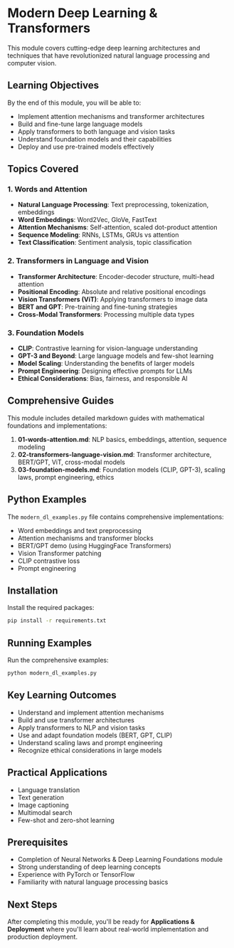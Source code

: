 # Modern Deep Learning & Transformers

This module covers cutting-edge deep learning architectures and techniques that have revolutionized natural language processing and computer vision.

## Learning Objectives

By the end of this module, you will be able to:
- Implement attention mechanisms and transformer architectures
- Build and fine-tune large language models
- Apply transformers to both language and vision tasks
- Understand foundation models and their capabilities
- Deploy and use pre-trained models effectively

## Topics Covered

### 1. Words and Attention
- **Natural Language Processing**: Text preprocessing, tokenization, embeddings
- **Word Embeddings**: Word2Vec, GloVe, FastText
- **Attention Mechanisms**: Self-attention, scaled dot-product attention
- **Sequence Modeling**: RNNs, LSTMs, GRUs vs attention
- **Text Classification**: Sentiment analysis, topic classification

### 2. Transformers in Language and Vision
- **Transformer Architecture**: Encoder-decoder structure, multi-head attention
- **Positional Encoding**: Absolute and relative positional encodings
- **Vision Transformers (ViT)**: Applying transformers to image data
- **BERT and GPT**: Pre-training and fine-tuning strategies
- **Cross-Modal Transformers**: Processing multiple data types

### 3. Foundation Models
- **CLIP**: Contrastive learning for vision-language understanding
- **GPT-3 and Beyond**: Large language models and few-shot learning
- **Model Scaling**: Understanding the benefits of larger models
- **Prompt Engineering**: Designing effective prompts for LLMs
- **Ethical Considerations**: Bias, fairness, and responsible AI

## Comprehensive Guides

This module includes detailed markdown guides with mathematical foundations and implementations:

1. **01-words-attention.md**: NLP basics, embeddings, attention, sequence modeling
2. **02-transformers-language-vision.md**: Transformer architecture, BERT/GPT, ViT, cross-modal models
3. **03-foundation-models.md**: Foundation models (CLIP, GPT-3), scaling laws, prompt engineering, ethics

## Python Examples

The `modern_dl_examples.py` file contains comprehensive implementations:
- Word embeddings and text preprocessing
- Attention mechanisms and transformer blocks
- BERT/GPT demo (using HuggingFace Transformers)
- Vision Transformer patching
- CLIP contrastive loss
- Prompt engineering

## Installation

Install the required packages:

```bash
pip install -r requirements.txt
```

## Running Examples

Run the comprehensive examples:

```bash
python modern_dl_examples.py
```

## Key Learning Outcomes

- Understand and implement attention mechanisms
- Build and use transformer architectures
- Apply transformers to NLP and vision tasks
- Use and adapt foundation models (BERT, GPT, CLIP)
- Understand scaling laws and prompt engineering
- Recognize ethical considerations in large models

## Practical Applications

- Language translation
- Text generation
- Image captioning
- Multimodal search
- Few-shot and zero-shot learning

## Prerequisites

- Completion of Neural Networks & Deep Learning Foundations module
- Strong understanding of deep learning concepts
- Experience with PyTorch or TensorFlow
- Familiarity with natural language processing basics

## Next Steps

After completing this module, you'll be ready for **Applications & Deployment** where you'll learn about real-world implementation and production deployment. 